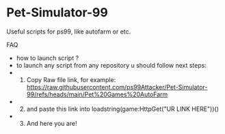 # Pet-Simulator-99
Useful scripts for ps99, like autofarm or etc.

FAQ
- how to launch script ?
- to launch any script from any repository u should follow next steps:
- 1. Copy Raw file link, for example: https://raw.githubusercontent.com/ps99Attacker/Pet-Simulator-99/refs/heads/main/Pet%20Games%20AutoFarm
- 2. and paste this link into loadstring(game:HttpGet("UR LINK HERE"))()
- 3. And here you are!
 
  
